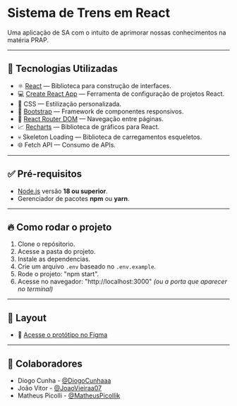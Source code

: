 # Sistema de Trens em React

Uma aplicação de SA com o intuito de aprimorar nossas conhecimentos na matéria PRAP.

---

## 🚀 Tecnologias Utilizadas

- ⚛️ [React](https://react.dev/) — Biblioteca para construção de interfaces.
- 💻 [Create React App](https://create-react-app.dev/) — Ferramenta de configuração de projetos React.
- 🎨 CSS — Estilização personalizada.
- 🎯 [Bootstrap](https://getbootstrap.com/) — Framework de componentes responsivos.
- 🔗 [React Router DOM](https://reactrouter.com/) — Navegação entre páginas.
- 📈 [Recharts](https://recharts.org/) — Biblioteca de gráficos para React.
- 💀 Skeleton Loading — Biblioteca de carregamentos esqueletos.
- 🌐 Fetch API — Consumo de APIs.

---

## ✅ Pré-requisitos

- [Node.js](https://nodejs.org/) versão **18 ou superior**.
- Gerenciador de pacotes **npm** ou **yarn**.

---

## 🔥 Como rodar o projeto

1. Clone o repósitorio.
2. Acesse a pasta do projeto.
3. Instale as dependencias.
4. Crie um arquivo `.env` baseado no `.env.example`.
5. Rode o projeto: "npm start".
6. Acesse no navegador: "http://localhost:3000" *(ou a porta que aparecer no terminal)*

---

## 🎨 Layout

- 🔗 [Acesse o protótipo no Figma](https://www.figma.com/design/VPtYX7afRfk4aXqIihJeyH/Projeto-SA?node-id=0-1&t=2A2muJOExws5wg2g-1)

---

## 🤝 Colaboradores

- Diogo Cunha - [@DiogoCunhaaa](https://github.com/DiogoCunhaaa)
- João Vitor - [@JoaoVieiraa07](https://github.com/JoaoVieiraa07)
- Matheus Picolli - [@MatheusPicollik](https://github.com/MatheusPicollik)

